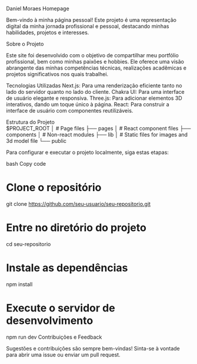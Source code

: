 Daniel Moraes Homepage

Bem-vindo à minha página pessoal! Este projeto é uma representação digital da minha jornada profissional e pessoal, destacando minhas habilidades, projetos e interesses.

Sobre o Projeto

Este site foi desenvolvido com o objetivo de compartilhar meu portfólio profissional, bem como minhas paixões e hobbies. Ele oferece uma visão abrangente das minhas competências técnicas, realizações acadêmicas e projetos significativos nos quais trabalhei.

Tecnologias Utilizadas
Next.js: Para uma renderização eficiente tanto no lado do servidor quanto no lado do cliente.
Chakra UI: Para uma interface de usuário elegante e responsiva.
Three.js: Para adicionar elementos 3D interativos, dando um toque único à página.
React: Para construir a interface de usuário com componentes reutilizáveis.

Estrutura do Projeto  
$PROJECT_ROOT
│   # Page files
├── pages
│   # React component files
├── components
│   # Non-react modules
├── lib
│   # Static files for images and 3d model file
└── public

Para configurar e executar o projeto localmente, siga estas etapas:

bash
Copy code
# Clone o repositório
git clone https://github.com/seu-usuario/seu-repositorio.git

# Entre no diretório do projeto
cd seu-repositorio

# Instale as dependências
npm install

# Execute o servidor de desenvolvimento
npm run dev
Contribuições e Feedback

Sugestões e contribuições são sempre bem-vindas! Sinta-se à vontade para abrir uma issue ou enviar um pull request.
